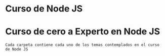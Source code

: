 # Curso de Node JS

# Curso de cero a Experto en Node JS
    Cada carpeta contiene cada uno de los temas contemplados en el curso de Node JS 
    